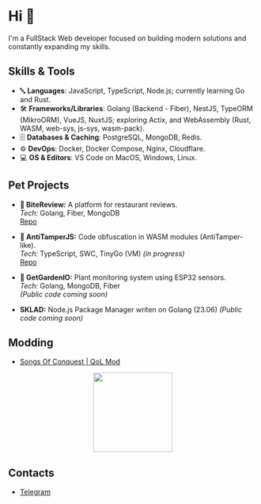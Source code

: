 # Hi 👋

I'm a FullStack Web developer focused on building modern solutions and constantly expanding my skills.

## Skills & Tools
- 🔤 **Languages**:  JavaScript, TypeScript, Node.js; currently learning Go and Rust.
- 🛠️ **Frameworks/Libraries**: Golang (Backend - Fiber), NestJS, TypeORM (MikroORM), VueJS, NuxtJS; exploring Actix, and WebAssembly (Rust, WASM, web-sys, js-sys, wasm-pack).
- 🗄️ **Databases & Caching**: PostgreSQL, MongoDB, Redis.
- ⚙️ **DevOps**: Docker, Docker Compose, Nginx, Cloudflare.
- 💻 **OS & Editors**: VS Code on MacOS, Windows, Linux.

## Pet Projects
- **🍴 BiteReview:** A platform for restaurant reviews.  
  *Tech:* Golang, Fiber, MongoDB  
  [Repo](https://github.com/sh1kxrv/bite-review-backend)

- **🍂 AntiTamperJS:** Code obfuscation in WASM modules (AntiTamper-like).  
  *Tech:* TypeScript, SWC, TinyGo (VM) *(in progress)*  
  [Repo](https://github.com/sh1kxrv/rxstyterrv)

- **🌱 GetGardenIO:** Plant monitoring system using ESP32 sensors.  
  *Tech:* Golang, MongoDB, Fiber  
  *(Public code coming soon)*

- **SKLAD:** Node.js Package Manager writen on Golang (23.06)
    *(Public code coming soon)*

## Modding
- [Songs Of Conquest | QoL Mod](https://github.com/sh1kxrv/Shikaru.SOCQoL)

<p align="center"><img width="160" src="https://i.giphy.com/RThN0hOS2GO4M.gif" /></p>

## Contacts
- [Telegram](https://t.me/skvrxv)
